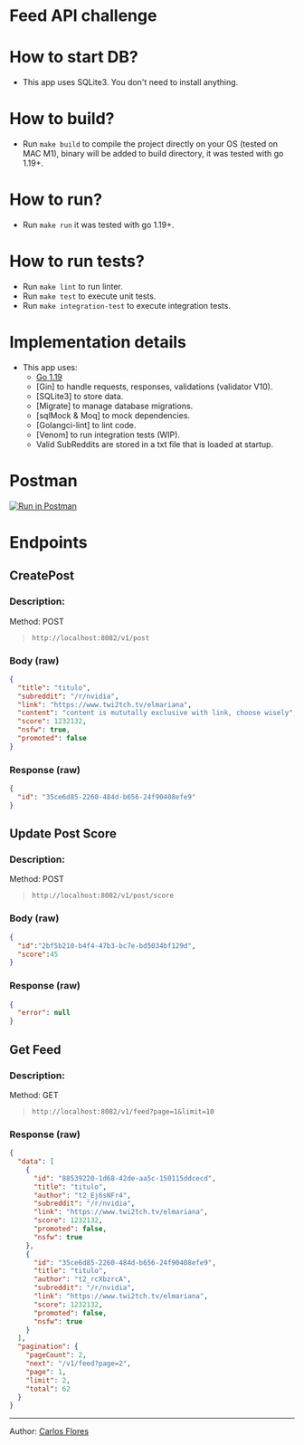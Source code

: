 # Feed API challenge

# How to start DB?
- This app uses SQLite3. You don't need to install anything.

# How to build?
- Run `make build` to compile the project directly on your OS (tested on MAC M1), binary will be added to build directory, it was tested with go 1.19+.

# How to run?
- Run `make run` it was tested with go 1.19+.

# How to run tests?
- Run `make lint` to run linter.
- Run `make test` to execute unit tests.
- Run `make integration-test` to execute integration tests.

# Implementation details
- This app uses:
  - [Go 1.19](https://golang.org/doc/devel/release.html)
  - [Gin] to handle requests, responses, validations (validator V10).
  - [SQLite3] to store data.
  - [Migrate] to manage database migrations.
  - [sqlMock & Moq] to mock dependencies.
  - [Golangci-lint] to lint code.
  - [Venom] to run integration tests (WIP).
  - Valid SubReddits are stored in a txt file that is loaded at startup.

# Postman
[![Run in Postman](https://run.pstmn.io/button.svg)](https://app.getpostman.com/run-collection/8c387cfb0e474cbdf581?action=collection%2Fimport)

# Endpoints
## CreatePost
### Description:
Method: POST
>```
>http://localhost:8082/v1/post
>```
### Body (**raw**)

```json
{
  "title": "titulo",
  "subreddit": "/r/nvidia",
  "link": "https://www.twi2tch.tv/elmariana",
  "content": "content is mututally exclusive with link, choose wisely",
  "score": 1232132,
  "nsfw": true,
  "promoted": false
}
```

### Response (**raw**)

```json
{
  "id": "35ce6d85-2260-484d-b656-24f90408efe9"
}
```

## Update Post Score
### Description:
Method: POST
>```
>http://localhost:8082/v1/post/score
>```
### Body (**raw**)

```json
{
  "id":"2bf5b210-b4f4-47b3-bc7e-bd5034bf129d",
  "score":45
}
```

### Response (**raw**)

```json
{
  "error": null
}
```

## Get Feed
### Description:
Method: GET
>```
>http://localhost:8082/v1/feed?page=1&limit=10
>```

### Response (**raw**)

```json
{
  "data": [
    {
      "id": "88539220-1d68-42de-aa5c-150115ddcecd",
      "title": "titulo",
      "author": "t2_Ej6sNFr4",
      "subreddit": "/r/nvidia",
      "link": "https://www.twi2tch.tv/elmariana",
      "score": 1232132,
      "promoted": false,
      "nsfw": true
    },
    {
      "id": "35ce6d85-2260-484d-b656-24f90408efe9",
      "title": "titulo",
      "author": "t2_rcXbzrcA",
      "subreddit": "/r/nvidia",
      "link": "https://www.twi2tch.tv/elmariana",
      "score": 1232132,
      "promoted": false,
      "nsfw": true
    }
  ],
  "pagination": {
    "pageCount": 2,
    "next": "/v1/feed?page=2",
    "page": 1,
    "limit": 2,
    "total": 62
  }
}
```


_________________________________________________
Author: [Carlos Flores](https://github.com/carfloresf)
